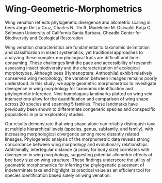 # Wing-Geometric-Morphometrics
Wing venation reflects phylogenetic divergence and allometric scaling in bees 
Jorge De La Cruz, Charles N. Thrift, Madeleine M. Ostwald, Katja C. Seltmann 
University of California Santa Barbara, Cheadle Center for Biodiversity and Ecological Restoration

Wing venation characteristics are fundamental to taxonomic delimitation and classification in insect systematics, yet traditional approaches to analyzing these complex morphological traits are difficult and time-consuming. These challenges limit the pace and accessibility of research assessing insect biodiversity and the characterization of ecological morphotypes. Although bees (Hymenoptera: Anthophila) exhibit relatively conserved wing morphology, the variation between lineages remains poorly understood. In this study, we apply geometric morphometrics to investigate divergence in wing morphology for taxonomic identification and phylogenetic inference. Nine homologous landmarks plotted on wing vein intersections allow for the quantification and comparison of wing shape across 20 species and spanning 5 families. These landmarks have previously been shown to differentiate congeneric species and conspecific populations in prior exploratory studies.

Our results demonstrate that wing shape alone can reliably distinguish taxa at multiple hierarchical levels (species, genus, subfamily, and family), with increasing morphological divergence among more distantly related lineages. Phylogenetic analysis of the morphometric data reveals strong concordance between wing morphology and evolutionary relationships. Additionally, intertegular distance (a proxy for body size) correlates with divergence in wing morphology, suggesting potential allometric effects of bee body size on wing structure. These findings underscore the utility of geometric morphometrics for inferring the phylogenetic placement of indeterminate taxa and highlight its practical value as an efficient tool for species identification based solely on wing venation. 



